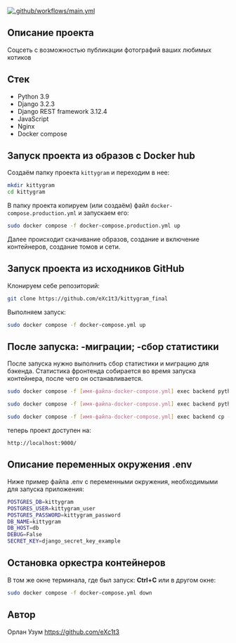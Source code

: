 [![.github/workflows/main.yml](https://github.com/eXc1t3/kittygram_final/actions/workflows/main.yml/badge.svg)](https://github.com/eXc1t3/kittygram_final/actions/workflows/main.yml)


## Описание проекта

Соцсеть с возможностью публикации фотографий ваших любимых котиков

## Стек

- Python 3.9
- Django 3.2.3
- Django REST framework 3.12.4
- JavaScript
- Nginx
- Docker compose

## Запуск проекта из образов с Docker hub

Cоздаём папку проекта `kittygram` и переходим в нее:

```bash
mkdir kittygram
cd kittygram
```

В папку проекта копируем (или создаём) файл `docker-compose.production.yml` и запускаем его:

```bash
sudo docker compose -f docker-compose.production.yml up
```

Далее происходит скачивание образов, создание и включение контейнеров, создание томов и сети.


## Запуск проекта из исходников GitHub

Клонируем себе репозиторий: 

```bash 
git clone https://github.com/eXc1t3/kittygram_final
```

Выполняем запуск:

```bash
sudo docker compose -f docker-compose.yml up
```

## После запуска: -миграции; -сбор статистики

После запуска нужно выполнить сбор статистики и миграцию для бэкенда. Статистика фронтенда собирается во время запуска контейнера, после чего он останавливается. 

```bash
sudo docker compose -f [имя-файла-docker-compose.yml] exec backend python manage.py migrate

sudo docker compose -f [имя-файла-docker-compose.yml] exec backend python manage.py collectstatic

sudo docker compose -f [имя-файла-docker-compose.yml] exec backend cp -r /app/collected_static/. /static/static/
```

теперь проект доступен на: 

```
http://localhost:9000/
```

## Описание переменных окружения .env

Ниже пример файла .env c переменными окружения, необходимыми для запуска приложения:

```bash
POSTGRES_DB=kittygram
POSTGRES_USER=kittygram_user
POSTGRES_PASSWORD=kittygram_password
DB_NAME=kittygram
DB_HOST=db
DEBUG=False
SECRET_KEY=django_secret_key_example
```


## Остановка оркестра контейнеров

В том же окне терминала, где был запуск: **Ctrl+С** или в другом окне:

```bash
sudo docker compose -f docker-compose.yml down
```

## Автор
Орлан Узум https://github.com/eXc1t3
